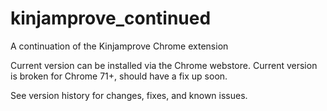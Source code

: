 # kinjamprove_continued
A continuation of the Kinjamprove Chrome extension

Current version can be installed via the Chrome webstore.
Current version is broken for Chrome 71+, should have a fix up soon.

See version history for changes, fixes, and known issues.
